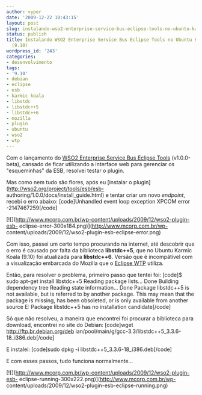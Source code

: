 ```yaml
---
author: vyper
date: '2009-12-22 10:43:15'
layout: post
slug: instalando-wso2-enterprise-service-bus-eclipse-tools-no-ubuntu-karmic-koala-9-10
status: publish
title: Instalando WSO2 Enterprise Service Bus Eclipse Tools no Ubuntu Karmic Koala
  (9.10)
wordpress_id: '243'
categories:
- desenvolvimento
tags:
- '9.10'
- debian
- eclipse
- esb
- karmic koala
- libstdc
- libstdc++5
- libstdc++6
- mozilla
- plugin
- ubuntu
- wso2
- wtp
---
```


Com o lançamento do [WSO2 Enterprise Service Bus Eclipse
Tools](http://wso2.org/projects/tools/esb/esb-authoring) (v1.0.0-beta),
cansado de ficar utilizando a interface web para gerenciar os "esqueminhas" da
ESB, resolvei testar o plugin.

Mas como nem tudo são flores, após eu [instalar o
plugin](http://wso2.org/project/tools/esb/esb-
authoring/1.0.0/docs/install_guide.html) e tentar criar um novo _endpoint_,
recebi o erro abaixo: [code]Unhandled event loop exception XPCOM error
-2147467259[/code]

[![](http://www.mcorp.com.br/wp-content/uploads/2009/12/wso2-plugin-esb-
eclipse-error-300x184.png)](http://www.mcorp.com.br/wp-
content/uploads/2009/12/wso2-plugin-esb-eclipse-error.png)

Com isso, passei um certo tempo procurando na internet, até descobrir que o
erro é causado por falta da biblioteca **libstdc++5**, que no Ubuntu Karmic
Koala (9.10) foi atualizada para **libstdc++6**. Versão que é incompátivel com
a visualização embarcada do Mozilla que o [Eclipse
WTP](http://www.eclipse.org/webtools/) utiliza.

Então, para resolver o problema, primeiro passo que tentei foi: [code]$ sudo
apt-get install libstdc++5 Reading package lists... Done Building dependency
tree Reading state information... Done Package libstdc++5 is not available,
but is referred to by another package. This may mean that the package is
missing, has been obsoleted, or is only available from another source E:
Package libstdc++5 has no installation candidate[/code]

Só que não resolveu, a maneira que encontrei foi procurar a biblioteca para
download, encontrei no site do Debian: [code]wget http://ftp.br.debian.org/deb
ian/pool/main/g/gcc-3.3/libstdc++5_3.3.6-18_i386.deb[/code]

E instalei: [code]sudo dpkg -i libstdc++5_3.3.6-18_i386.deb[/code]

E com esses passos, tudo funciona normalmente...

[![](http://www.mcorp.com.br/wp-content/uploads/2009/12/wso2-plugin-esb-
eclipse-running-300x222.png)](http://www.mcorp.com.br/wp-
content/uploads/2009/12/wso2-plugin-esb-eclipse-running.png)

